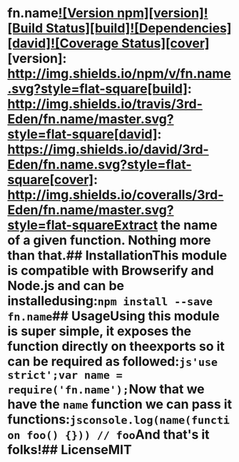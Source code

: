 # fn.name[![Version npm][version]](http://npm.im/fn.name)[![Build Status][build]](https://travis-ci.org/3rd-Eden/fn.name)[![Dependencies][david]](https://david-dm.org/3rd-Eden/fn.name)[![Coverage Status][cover]](https://coveralls.io/r/3rd-Eden/fn.name?branch=master)[version]: http://img.shields.io/npm/v/fn.name.svg?style=flat-square[build]: http://img.shields.io/travis/3rd-Eden/fn.name/master.svg?style=flat-square[david]: https://img.shields.io/david/3rd-Eden/fn.name.svg?style=flat-square[cover]: http://img.shields.io/coveralls/3rd-Eden/fn.name/master.svg?style=flat-squareExtract the name of a given function. Nothing more than that.## InstallationThis module is compatible with Browserify and Node.js and can be installedusing:```npm install --save fn.name```## UsageUsing this module is super simple, it exposes the function directly on theexports so it can be required as followed:```js'use strict';var name = require('fn.name');```Now that we have the `name` function we can pass it functions:```jsconsole.log(name(function foo() {})) // foo```And that's it folks!## LicenseMIT
